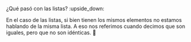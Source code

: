 ¿Qué pasó con las listas? :upside_down:

En el caso de las listas, si bien tienen los mismos elementos no estamos hablando de la misma lista. A eso nos referimos cuando decimos que son iguales, pero que no son idénticas. :raised_hands:

